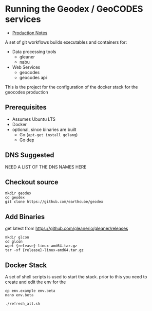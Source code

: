 # Running the Geodex / GeoCODES services
* [Production Notes](./doc/Production.md)

A set of git workflows builds executables and containers for:
* Data processing tools
  * gleaner
  * nabu
* Web Services
  * geocodes
  * geocodes api

This is the project for the configuration of the docker stack for the geocodes production

## Prerequisites
* Assumes Ubuntu LTS
* Docker
* optional, since binaries are built
  * Go (`apt-get install golang`)
  * Go dep

## DNS Suggested
NEED A LIST OF THE DNS NAMES HERE

## Checkout source
```
mkdir geodex
cd geodex
git clone https://github.com/earthcube/geodex 
```

## Add Binaries
get latest from https://github.com/gleanerio/gleaner/releases
```shell
mkdir glcon
cd glcon
wget {release}-linux-amd64.tar.gz
tar -xf {release}-linux-amd64.tar.gz
```


## Docker Stack

A set of shell scripts is used to start the stack.
prior to this you need to create and edit the env for the
```shell
cp env.example env.beta
nano env.beta
```

```shell
./refresh_all.sh
```


